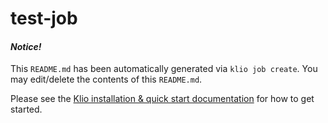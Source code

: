 # test-job

#### _Notice!_

This `README.md` has been automatically generated via `klio job create`. You may edit/delete the contents of this `README.md`.

Please see the [Klio installation & quick start documentation][klio_docs] for how to get started.

[klio_docs]: https://docs.klio.io/en/latest/quickstart/index.html